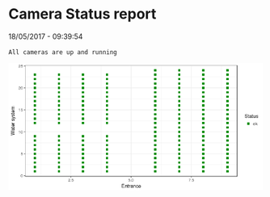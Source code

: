 Camera Status report
================
18/05/2017 - 09:39:54

    All cameras are up and running

![](camreport_files/figure-markdown_github/unnamed-chunk-2-1.png)
